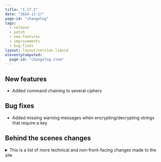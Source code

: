 ```yaml
---
title: "1.17.2"
date: "2024-11-17"
page-id: "changelog"
tags: 
  - release
  - patch
  - new-features
  - improvements
  - bug-fixes
layout: layout/version.liquid
eleventyComputed:
  page-id: "changelog-item"
---
```

## New features
- Added command chaining to several ciphers

## Bug fixes
- Added missing warning messages when encrypting/decrypting strings that require a key

## Behind the scenes changes
<details>
<summary>This is a list of more technical and non-front-facing changes made to the site</summary>

### Improvements
- Minor changes to internal layouts
</details>